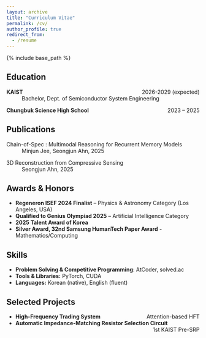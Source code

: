 ```yaml
---
layout: archive
title: "Curriculum Vitae"
permalink: /cv/
author_profile: true
redirect_from:
  - /resume
---
```


{% include base_path %}

<section id="education">
  <h2>Education</h2>
  <dl>
    <dt><strong>KAIST</strong> &nbsp; <span style="float:right;">2026-2029 (expected)</span></dt>
    <dd> Bachelor, Dept. of Semiconductor System Engineering</dd>
  </dl>
  <dl>
    <dt><strong>Chungbuk Science High School</strong> &nbsp; <span style="float:right;">2023 – 2025</span></dt>
  </dl>
</section>

<section id="publications">
  <h2>Publications</h2>
  <dl>
    <dt>Chain-of-Spec : Multimodal Reasoning for Recurrent Memory Models</dt>
    <dd>Minjun Jee, Seongjun Ahn, 2025</dd>
  </dl>
  <dl>
    <dt>3D Reconstruction from Compressive Sensing</dt>
    <dd>Seongjun Ahn, 2025</dd>
  </dl>
</section>
<!--
  <ul>
    {% for post in site.publications reversed %}
      {% include archive-single-cv.html %}
    {% endfor %}
  </ul>
-->

<section id="achievements">
  <h2>Awards & Honors</h2>
  <ul>
    <li><strong>Regeneron ISEF 2024 Finalist</strong> – Physics & Astronomy Category (Los Angeles, USA)</li>
    <li><strong>Qualified to Genius Olympiad 2025</strong> – Artificial Intelligence Category</li>
    <li><strong>2025 Talent Award of Korea</strong></li>
    <li><strong>Silver Award, 32nd Samsung HumanTech Paper Award</strong> - Mathematics/Computing</li>
  </ul>
</section>

<section id="skills">
  <h2>Skills</h2>
  <ul>
    <li><strong>Problem Solving & Competitive Programming</strong>: AtCoder, solved.ac</li>
    <li><strong>Tools & Libraries:</strong> PyTorch, CUDA</li>
    <li><strong>Languages:</strong> Korean (native), English (fluent)</li>
  </ul>
</section>

<section id="projects">
  <h2>Selected Projects</h2>
  <ul>
    <li><strong>High-Frequency Trading System</strong> &nbsp; <span style="float:right;">Attention-based HFT</span></li>
    <li><strong>Automatic Impedance-Matching Resistor Selection Circuit</strong> &nbsp; <span style="float:right;">1st KAIST Pre-SRP</span></li>
  </ul>
</section>

<section id="contact">

